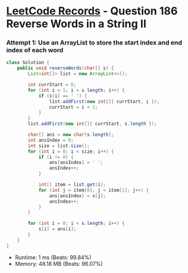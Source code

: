 # [LeetCode Records](../../README.md) - Question 186 Reverse Words in a String II

### Attempt 1: Use an ArrayList to store the start index and end index of each word
```java
class Solution {
    public void reverseWords(char[] s) {
        List<int[]> list = new ArrayList<>();

        int currStart = 0;
        for (int i = 1; i < s.length; i++) {
            if (s[i] == ' ') {
                list.addFirst(new int[]{ currStart, i });
                currStart = i + 1;
            }
        }
        list.addFirst(new int[]{ currStart, s.length });

        char[] ans = new char[s.length];
        int ansIndex = 0;
        int size = list.size();
        for (int i = 0; i < size; i++) {
            if (i != 0) {
                ans[ansIndex] = ' ';
                ansIndex++;
            }

            int[] item = list.get(i);
            for (int j = item[0]; j < item[1]; j++) {
                ans[ansIndex] = s[j];
                ansIndex++;
            }
        }

        for (int i = 0; i < s.length; i++) {
            s[i] = ans[i];
        }
    }
}
```
- Runtime: 1 ms (Beats: 99.84%)
- Memory: 48.18 MB (Beats: 96.07%)

<br>

